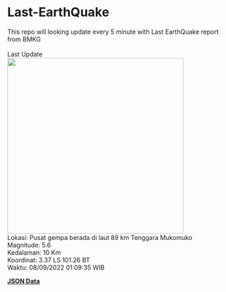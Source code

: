 # Last-EarthQuake
This repo will looking update every 5 minute with Last EarthQuake report from BMKG
<br>
<br>
Last Update
<br>
<img src="https://ews.bmkg.go.id/TEWS/data/20220908010935.mmi.jpg" width="400"/>
<br>
Lokasi: Pusat gempa berada di laut 89 km Tenggara Mukomuko <br>
Magnitude: 5.6 <br>
Kedalaman: 10 Km <br>
Koordinat: 3.37 LS 101.26 BT <br>
Waktu: 08/09/2022 01:09:35 WIB <br>

<a href="./data/data.json">**JSON Data**</a>
